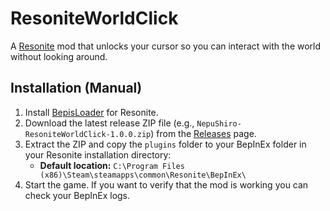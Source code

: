 # ResoniteWorldClick
A [Resonite](https://resonite.com/) mod that unlocks your cursor so you can interact with the world without looking around.

## Installation (Manual)
1. Install [BepisLoader](https://github.com/ResoniteModding/BepisLoader) for Resonite.
2. Download the latest release ZIP file (e.g., `NepuShiro-ResoniteWorldClick-1.0.0.zip`) from the [Releases](https://github.com/NepuShiro/ResoniteWorldClick/releases) page.
3. Extract the ZIP and copy the `plugins` folder to your BepInEx folder in your Resonite installation directory:
   - **Default location:** `C:\Program Files (x86)\Steam\steamapps\common\Resonite\BepInEx\`
4. Start the game. If you want to verify that the mod is working you can check your BepInEx logs.